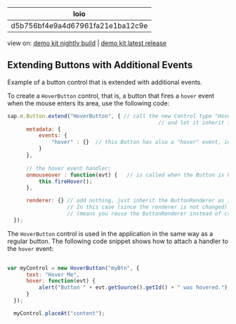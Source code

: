 <!-- loiod5b756bf4e9a4d67961fa21e1ba12c9e -->

| loio |
| -----|
| d5b756bf4e9a4d67961fa21e1ba12c9e |

<div id="loio">

view on: [demo kit nightly build](https://openui5nightly.hana.ondemand.com/#/topic/d5b756bf4e9a4d67961fa21e1ba12c9e) | [demo kit latest release](https://openui5.hana.ondemand.com/#/topic/d5b756bf4e9a4d67961fa21e1ba12c9e)</div>

## Extending Buttons with Additional Events

Example of a button control that is extended with additional events.

To create a `HoverButton` control, that is, a button that fires a `hover` event when the mouse enters its area, use the following code:

``` js
sap.m.Button.extend("HoverButton", { // call the new Control type "HoverButton" 
                                                // and let it inherit from sap.m.Button
      metadata: {
          events: {
              "hover" : {}  // this Button has also a "hover" event, in addition to "press" of the normal Button
          }
      },
  
      // the hover event handler:
      onmouseover : function(evt) {   // is called when the Button is hovered - no event registration required
          this.fireHover();
      },

      renderer: {} // add nothing, just inherit the ButtonRenderer as is; 
                   // In this case (since the renderer is not changed) you could also specify this explicitly with:  renderer:"sap.m.ButtonRenderer"
                   // (means you reuse the ButtonRenderer instead of creating a new view
  });
```

The `HoverButton` control is used in the application in the same way as a regular button. The following code snippet shows how to attach a handler to the `hover` event:

``` js
  
var myControl = new HoverButton("myBtn", {
      text: "Hover Me",
      hover: function(evt) {
          alert("Button " + evt.getSource().getId() + " was hovered.");
      }
  });

  myControl.placeAt("content");
```

